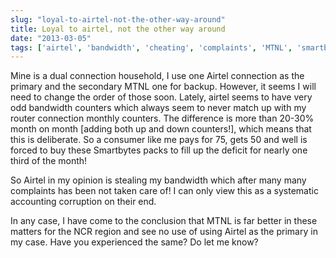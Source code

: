 ```yaml
---
slug: "loyal-to-airtel-not-the-other-way-around"
title: Loyal to airtel, not the other way around
date: "2013-03-05"
tags: ['airtel', 'bandwidth', 'cheating', 'complaints', 'MTNL', 'smartbytes']
---
```

Mine is a dual connection household, I use one Airtel connection as the primary and the secondary MTNL one for backup. However, it seems I will need to change the order of those soon. Lately, airtel seems to have very odd bandwidth counters which always seem to never match up with my router connection monthly counters. The difference is more than 20-30% month on month [adding both up and down counters!], which means that this is deliberate. So a consumer like me pays for 75, gets 50 and well is forced to buy these Smartbytes packs to fill up the deficit for nearly one third of the month!

So Airtel in my opinion is stealing my bandwidth which after many many complaints has been not taken care of! I can only view this as a systematic accounting corruption on their end.

In any case, I have come to the conclusion that MTNL is far better in these matters for the NCR region and see no use of using Airtel as the primary in my case. Have you experienced the same? Do let me know?
